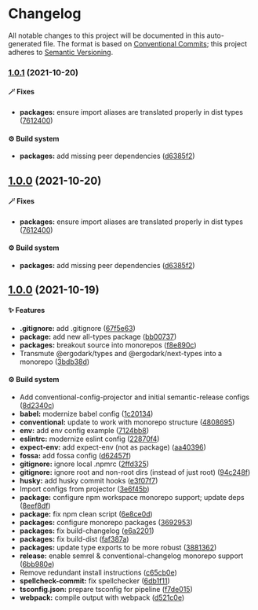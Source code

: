 # Changelog

All notable changes to this project will be documented in this auto-generated
file. The format is based on [Conventional Commits][31]; this project adheres to
[Semantic Versioning][32].

### [1.0.1][33] (2021-10-20)

#### 🪄 Fixes

- **packages:** ensure import aliases are translated properly in dist types
  ([7612400][2])

#### ⚙️ Build system

- **packages:** add missing peer dependencies ([d6385f2][3])

## [1.0.0][1] (2021-10-20)

#### 🪄 Fixes

- **packages:** ensure import aliases are translated properly in dist types
  ([7612400][2])

#### ⚙️ Build system

- **packages:** add missing peer dependencies ([d6385f2][3])

## [1.0.0][4] (2021-10-19)

#### ✨ Features

- **.gitignore:** add .gitignore ([67f5e63][5])
- **package:** add new all-types package ([bb00737][6])
- **packages:** breakout source into monorepos ([f8e890c][7])
- Transmute @ergodark/types and @ergodark/next-types into a monorepo
  ([3bdb38d][8])

#### ⚙️ Build system

- Add conventional-config-projector and initial semantic-release configs
  ([8d2340c][9])
- **babel:** modernize babel config ([1c20134][10])
- **conventional:** update to work with monorepo structure ([4808695][11])
- **env:** add env config example ([7124bb8][12])
- **eslintrc:** modernize eslint config ([22870f4][13])
- **expect-env:** add expect-env (not as package) ([aa40396][14])
- **fossa:** add fossa config ([d62457f][15])
- **gitignore:** ignore local .npmrc ([2ffd325][16])
- **gitignore:** ignore root and non-root dirs (instead of just root)
  ([94c248f][17])
- **husky:** add husky commit hooks ([e3f07f7][18])
- Import configs from projector ([3e6f45b][19])
- **package:** configure npm workspace monorepo support; update deps
  ([8eef8df][20])
- **package:** fix npm clean script ([6e8ce0d][21])
- **packages:** configure monorepo packages ([3692953][22])
- **packages:** fix build-changelog ([e6a2201][23])
- **packages:** fix build-dist ([faf387a][24])
- **packages:** update type exports to be more robust ([3881362][25])
- **release:** enable semrel & conventional-changelog monorepo support
  ([6bb980e][26])
- Remove redundant install instructions ([c65cb0e][27])
- **spellcheck-commit:** fix spellchecker ([6db1f11][28])
- **tsconfig.json:** prepare tsconfig for pipeline ([f7de015][29])
- **webpack:** compile output with webpack ([d521c0e][30])

[1]:
  https://github.com/Xunnamius/typescript-utils/compare/all-types@1.0.0...all-types@1.0.0
[2]:
  https://github.com/Xunnamius/typescript-utils/commit/76124005a0af5a2af18d462353485c2a7a8d5bfd
[3]:
  https://github.com/Xunnamius/typescript-utils/commit/d6385f2f5314e985fcc406c0a2543128f249d885
[4]:
  https://github.com/Xunnamius/typescript-utils/compare/67f5e63863018babf847f4bbf21960b91eb1e7b8...all-types@1.0.0
[5]:
  https://github.com/Xunnamius/typescript-utils/commit/67f5e63863018babf847f4bbf21960b91eb1e7b8
[6]:
  https://github.com/Xunnamius/typescript-utils/commit/bb00737a6b11e041836bb85f30ceadd8196cc1b6
[7]:
  https://github.com/Xunnamius/typescript-utils/commit/f8e890cb7b60726f9fb416653cb81a43dfb98e54
[8]:
  https://github.com/Xunnamius/typescript-utils/commit/3bdb38d8bd7979b8b9dbb8f2639aa1349468d660
[9]:
  https://github.com/Xunnamius/typescript-utils/commit/8d2340c4bc9af4282fe7e78679ad296bedd15f65
[10]:
  https://github.com/Xunnamius/typescript-utils/commit/1c201343df5d01a95cae187b0c3b496c7678adf3
[11]:
  https://github.com/Xunnamius/typescript-utils/commit/48086952bb3570b03812e3eb8f607a3ca27d4229
[12]:
  https://github.com/Xunnamius/typescript-utils/commit/7124bb819c6f6aeac861ff88c054edd470f04c45
[13]:
  https://github.com/Xunnamius/typescript-utils/commit/22870f4c65ffd8eafeaacf201912951dc62abec0
[14]:
  https://github.com/Xunnamius/typescript-utils/commit/aa40396f4cda8ec6b983e2bf423fef95b0660cd5
[15]:
  https://github.com/Xunnamius/typescript-utils/commit/d62457f26654d6e275b3415675c535c4d014e13e
[16]:
  https://github.com/Xunnamius/typescript-utils/commit/2ffd325268043b775e67bb2e0a561c44d1e45e24
[17]:
  https://github.com/Xunnamius/typescript-utils/commit/94c248f245f753b98c44e5f72955735aa958b81c
[18]:
  https://github.com/Xunnamius/typescript-utils/commit/e3f07f73f7a39cc7d897a7507c793620afe6c006
[19]:
  https://github.com/Xunnamius/typescript-utils/commit/3e6f45b73b6af25af008c542bbb0bdc2a544d186
[20]:
  https://github.com/Xunnamius/typescript-utils/commit/8eef8df98bb7539d105b91b6d254b78f56ca6f86
[21]:
  https://github.com/Xunnamius/typescript-utils/commit/6e8ce0d0a945a5ff4c65c9400df387b51197af11
[22]:
  https://github.com/Xunnamius/typescript-utils/commit/3692953ca8156babf7b1e7584e042bc09820bce6
[23]:
  https://github.com/Xunnamius/typescript-utils/commit/e6a2201cea079bf34e9c2ef8d7fed216ea7911ca
[24]:
  https://github.com/Xunnamius/typescript-utils/commit/faf387a2da48fb51e02cd76017aa745198000efd
[25]:
  https://github.com/Xunnamius/typescript-utils/commit/38813620d45258fcbc9e774031bfe9ed0510eef8
[26]:
  https://github.com/Xunnamius/typescript-utils/commit/6bb980e31f1a73ff3261e67c4337c5ca9572cb85
[27]:
  https://github.com/Xunnamius/typescript-utils/commit/c65cb0e7604b52f7484ed3399a37dbac3a9b2e8f
[28]:
  https://github.com/Xunnamius/typescript-utils/commit/6db1f11391d869949f480d367d3312eddc3c5eb7
[29]:
  https://github.com/Xunnamius/typescript-utils/commit/f7de015b99cd4c0156f3187e53b9eb06a5985721
[30]:
  https://github.com/Xunnamius/typescript-utils/commit/d521c0ee45d86580f95528f987c8e92077b64e8f
[31]: https://conventionalcommits.org
[32]: https://semver.org
[33]:
  https://github.com/Xunnamius/typescript-utils/compare/all-types@1.0.0...all-types@1.0.1
